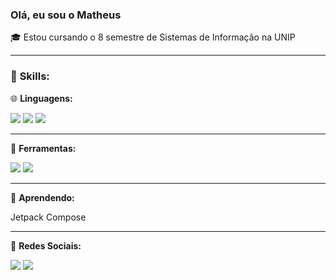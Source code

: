 <h3>Olá, eu sou o Matheus</h3>
<p align="left">
  🎓 Estou cursando o 8 semestre de Sistemas de Informação na UNIP
</p>
<hr>
<p align="left">
   <h3>🚀 <strong>Skills:</strong></h3>
</p>
<div>
<p align="left">
  🌐 <strong>Linguagens:</strong>
</p>
<a href="#" alt="Java">
  <img src="https://img.shields.io/badge/java-%23ED8B00.svg?style=for-the-badge&logo=java&logoColor=white" /></a>
  <a href="#" alt="Kotlin">
  <img src="https://img.shields.io/badge/kotlin-%237F52FF.svg?style=for-the-badge&logo=kotlin&logoColor=white" /></a>
  <a href="#" alt="HTML">
  <img src="https://img.shields.io/badge/HTML5-E34F26?style=for-the-badge&logo=html5&logoColor=white" /></a>
  <hr>
  <p align="left">
  💼 <strong>Ferramentas:</strong>
</p>
  <a href="#" alt="Android Studio">
  <img src="https://img.shields.io/badge/Android_Studio-3DDC84?style=for-the-badge&logo=android-studio&logoColor=white"/></a>
  <a href="#" alt="Vs Code">
  <img src="https://img.shields.io/badge/VSCode-0078D4?style=for-the-badge&logo=visual%20studio%20code&logoColor=white" /></a>
 <p align="left">
 <hr>
  <p align="left">
  💼 <strong>Aprendendo:</strong>
</p>
  Jetpack Compose
 <p align="left">
 <hr>
  💌 <strong>Redes Sociais:</strong>
</p>
<p align="left">
  <a href="#" alt="Gmail">
  <img src="https://img.shields.io/badge/-Gmail-FF0000?style=flat-square&labelColor=FF0000&logo=gmail&logoColor=white&link=LINK-DO-SEU-EMAIL" /></a>
  <a href="#" alt="Linkedin">
  <img src="https://img.shields.io/badge/-Linkedin-0e76a8?style=flat-square&logo=Linkedin&logoColor=white&link=https://www.linkedin.com/in/matheus-gomes-606a2bab/" /></a>
</p> 

 
